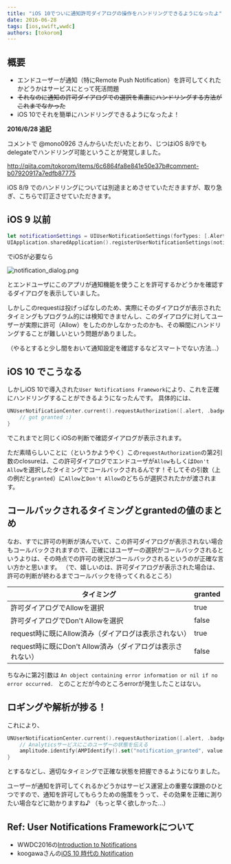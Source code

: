 ```yaml
---
title: "iOS 10でついに通知許可ダイアログの操作をハンドリングできるようになったよ"
date: 2016-06-28
tags: [ios,swift,wwdc]
authors: [tokorom]
---
```


## 概要

- エンドユーザーが通知（特にRemote Push Notification）を許可してくれたかどうかはサービスにとって死活問題
- <s>それなのに通知の許可ダイアログでの選択を素直にハンドリングする方法がこれまでなかった</s>
- iOS 10でそれを簡単にハンドリングできるようになったよ！

**2016/6/28 追記**

コメントで @mono0926 さんからいただいたとおり、じつはiOS 8/9でもdelegateでハンドリング可能ということが発覚しました。

http://qiita.com/tokorom/items/6c6864fa8e841e50e37b#comment-b07920917a7edfb87775

iOS 8/9 でのハンドリングについては別途まとめさせていただきますが、取り急ぎ、こちらで訂正させていただきます。

## iOS 9 以前

```swift
let notificationSettings = UIUserNotificationSettings(forTypes: [.Alert, .Badge, .Sound], categories: nil)
UIApplication.sharedApplication().registerUserNotificationSettings(notificationSettings)

```

でiOSが必要なら

![notification_dialog.png](https://qiita-image-store.s3.amazonaws.com/0/7883/7fe075a1-eab0-6078-d04c-7ae9b2c1ea19.png "notification_dialog.png")


とエンドユーザにこのアプリが通知機能を使うことを許可するかどうかを確認するダイアログを表示していました。

しかしこのrequestは投げっぱなしのため、実際にそのダイアログが表示されたタイミングもプログラム的には検知できませんし、このダイアログに対してユーザーが実際に許可（Allow）をしたのかしなかったのかも、その瞬間にハンドリングすることが難しいという問題がありました。

（やるとすると少し間をおいて通知設定を確認するなどスマートでない方法...）

## iOS 10 でこうなる

しかしiOS 10で導入された`User Notifications Framework`により、これを正確にハンドリングすることができるようになったんです。
具体的には、

```swift
UNUserNotificationCenter.current().requestAuthorization([.alert, .badge, .sound]) { (granted, _) in
    // got granted :)
}
```

でこれまでと同じくiOSの判断で確認ダイアログが表示されます。

ただ素晴らしいことに（というかようやく）この`requestAuthorization`の第2引数のclosureは、この許可ダイアログでエンドユーザが`Allow`もしくは`Don't Allow`を選択したタイミングでコールバックされるんです！そしてその引数（上の例だと`granted`）に`Allow`と`Don't Allow`のどちらが選択されたかが渡されます。

## コールバックされるタイミングとgrantedの値のまとめ

なお、すでに許可の判断が済んでいて、この許可ダイアログが表示されない場合もコールバックされますので、正確にはユーザーの選択がコールバックされるというよりは、その時点での許可の状況がコールバックされるというのが正確な言い方かと思います。
（で、嬉しいのは、許可ダイアログが表示された場合は、許可の判断が終わるまでコールバックを待ってくれるところ）

| タイミング | granted |
|---|---|
| 許可ダイアログでAllowを選択 | true |
| 許可ダイアログでDon't Allowを選択 | false |
| request時に既にAllow済み（ダイアログは表示されない） | true |
| request時に既にDon't Allow済み（ダイアログは表示されない） | false |

ちなみに第2引数は `An object containing error information or nil if no error occurred. ` とのことだが今のところerrorが発生したことはない。

## ロギングや解析が捗る！

これにより、

```swift
UNUserNotificationCenter.current().requestAuthorization([.alert, .badge, .sound]) { (granted, _) in
    // Analyticsサービスにこのユーザーの状態を伝える
    amplitude.identify(AMPIdentify().set("notification_granted", value: granted))
}
```

とするなどし、適切なタイミングで正確な状態を把握できるようになりました。

ユーザーが通知を許可してくれるかどうかはサービス運営上の重要な課題のひとつですので、通知を許可してもらうための施策をうって、その効果を正確に測りたい場合などに助かりますね♪ （もっと早く欲しかった...）

## Ref: User Notifications Frameworkについて

- WWDC2016の[Introduction to Notifications](https://developer.apple.com/videos/play/wwdc2016/707/)
- koogawaさんの[iOS 10 時代の Notification](http://qiita.com/koogawa/items/0dff2f59096b292571db)
